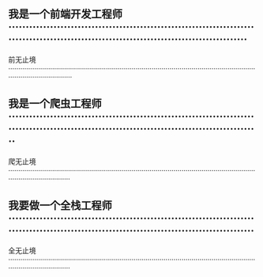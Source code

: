 ## 我是一个前端开发工程师 ············································································································································

前无止境····························································································································································

## 我是一个爬虫工程师················································································································································

爬无止境···························································································································································

## 我要做一个全栈工程师··············································································································································

全无止境···························································································································································

